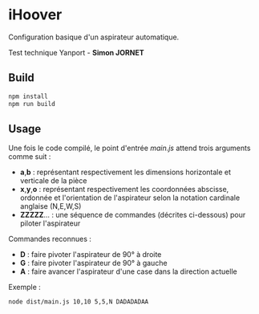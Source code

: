 # iHoover
Configuration basique d'un aspirateur automatique.

Test technique Yanport - **Simon JORNET**

## Build

```bash
npm install
npm run build
```

## Usage

Une fois le code compilé, le point d'entrée *main.js* attend trois arguments comme suit :

- **a**,**b** : représentant respectivement les dimensions horizontale et verticale de la pièce
- **x**,**y**,**o** : représentant respectivement les coordonnées abscisse, ordonnée et l'orientation de l'aspirateur selon la notation cardinale anglaise (N,E,W,S)
- **ZZZZZ**... : une séquence de commandes (décrites ci-dessous) pour piloter l'aspirateur 

Commandes reconnues :

- **D** : faire pivoter l'aspirateur de 90° à droite
- **G** : faire pivoter l'aspirateur de 90° à gauche
- **A** : faire avancer l'aspirateur d'une case dans la direction actuelle

Exemple :

```bash
node dist/main.js 10,10 5,5,N DADADADAA
```

